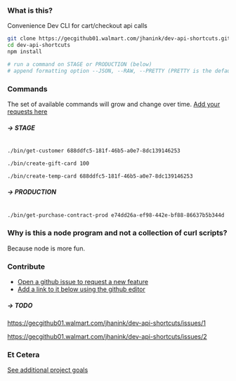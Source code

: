 ### What is this?

Convenience Dev CLI for cart/checkout api calls

```sh
git clone https://gecgithub01.walmart.com/jhanink/dev-api-shortcuts.git
cd dev-api-shortcuts
npm install
```
```sh
# run a command on STAGE or PRODUCTION (below)
# append formatting option --JSON, --RAW, --PRETTY (PRETTY is the default)
```



### Commands

The set of available commands will grow and change over time. [Add your requests here](https://gecgithub01.walmart.com/jhanink/dev-api-shortcuts/issues)

##### → STAGE

```sh

./bin/get-customer 688ddfc5-181f-46b5-a0e7-8dc139146253

./bin/create-gift-card 100

./bin/create-temp-card 688ddfc5-181f-46b5-a0e7-8dc139146253
```

##### → PRODUCTION

```sh

./bin/get-purchase-contract-prod e74dd26a-ef98-442e-bf88-86637b5b344d
```



### Why is this a node program and not a collection of curl scripts?

Because node is more fun.



### Contribute

* [Open a github issue to request a new feature](https://gecgithub01.walmart.com/jhanink/dev-api-shortcuts/issues)
* [Add a link to it below using the github editor](https://gecgithub01.walmart.com/jhanink/dev-api-shortcuts/edit/master/README.md)

##### → TODO

https://gecgithub01.walmart.com/jhanink/dev-api-shortcuts/issues/1

https://gecgithub01.walmart.com/jhanink/dev-api-shortcuts/issues/2


### Et Cetera

[See additional project goals](project-goals.md)


